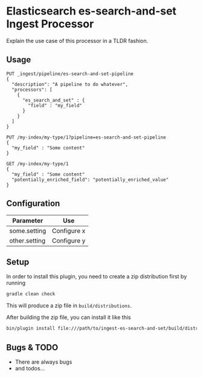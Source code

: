 # Elasticsearch es-search-and-set Ingest Processor

Explain the use case of this processor in a TLDR fashion.

## Usage


```
PUT _ingest/pipeline/es-search-and-set-pipeline
{
  "description": "A pipeline to do whatever",
  "processors": [
    {
      "es_search_and_set" : {
        "field" : "my_field"
      }
    }
  ]
}

PUT /my-index/my-type/1?pipeline=es-search-and-set-pipeline
{
  "my_field" : "Some content"
}

GET /my-index/my-type/1
{
  "my_field" : "Some content"
  "potentially_enriched_field": "potentially_enriched_value"
}
```

## Configuration

| Parameter | Use |
| --- | --- |
| some.setting   | Configure x |
| other.setting  | Configure y |

## Setup

In order to install this plugin, you need to create a zip distribution first by running

```bash
gradle clean check
```

This will produce a zip file in `build/distributions`.

After building the zip file, you can install it like this

```bash
bin/plugin install file:///path/to/ingest-es-search-and-set/build/distribution/ingest-es-search-and-set-0.0.1-SNAPSHOT.zip
```

## Bugs & TODO

* There are always bugs
* and todos...

